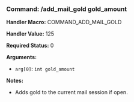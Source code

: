 ### Command: /add_mail_gold gold_amount

**Handler Macro:** COMMAND_ADD_MAIL_GOLD

**Handler Value:** 125

**Required Status:** 0

**Arguments:**
- `arg[0]`: `int gold_amount`

**Notes:**
- Adds gold to the current mail session if open.